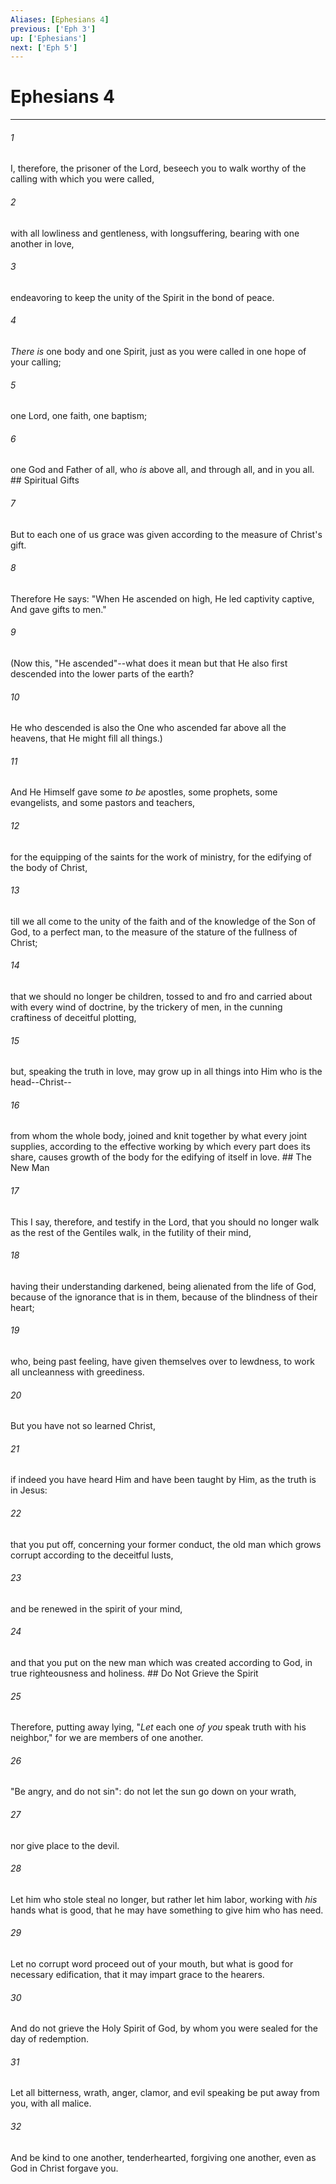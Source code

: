 ```yaml
---
Aliases: [Ephesians 4]
previous: ['Eph 3']
up: ['Ephesians']
next: ['Eph 5']
---
```

# Ephesians 4

***


###### 1 
I, therefore, the prisoner of the Lord, beseech you to walk worthy of the calling with which you were called, 

###### 2 
with all lowliness and gentleness, with longsuffering, bearing with one another in love, 

###### 3 
endeavoring to keep the unity of the Spirit in the bond of peace. 

###### 4 
_There is_ one body and one Spirit, just as you were called in one hope of your calling; 

###### 5 
one Lord, one faith, one baptism; 

###### 6 
one God and Father of all, who _is_ above all, and through all, and in you all. ## Spiritual Gifts 

###### 7 
But to each one of us grace was given according to the measure of Christ's gift. 

###### 8 
Therefore He says: "When He ascended on high, He led captivity captive, And gave gifts to men." 

###### 9 
(Now this, "He ascended"--what does it mean but that He also first descended into the lower parts of the earth? 

###### 10 
He who descended is also the One who ascended far above all the heavens, that He might fill all things.) 

###### 11 
And He Himself gave some _to be_ apostles, some prophets, some evangelists, and some pastors and teachers, 

###### 12 
for the equipping of the saints for the work of ministry, for the edifying of the body of Christ, 

###### 13 
till we all come to the unity of the faith and of the knowledge of the Son of God, to a perfect man, to the measure of the stature of the fullness of Christ; 

###### 14 
that we should no longer be children, tossed to and fro and carried about with every wind of doctrine, by the trickery of men, in the cunning craftiness of deceitful plotting, 

###### 15 
but, speaking the truth in love, may grow up in all things into Him who is the head--Christ-- 

###### 16 
from whom the whole body, joined and knit together by what every joint supplies, according to the effective working by which every part does its share, causes growth of the body for the edifying of itself in love. ## The New Man 

###### 17 
This I say, therefore, and testify in the Lord, that you should no longer walk as the rest of the Gentiles walk, in the futility of their mind, 

###### 18 
having their understanding darkened, being alienated from the life of God, because of the ignorance that is in them, because of the blindness of their heart; 

###### 19 
who, being past feeling, have given themselves over to lewdness, to work all uncleanness with greediness. 

###### 20 
But you have not so learned Christ, 

###### 21 
if indeed you have heard Him and have been taught by Him, as the truth is in Jesus: 

###### 22 
that you put off, concerning your former conduct, the old man which grows corrupt according to the deceitful lusts, 

###### 23 
and be renewed in the spirit of your mind, 

###### 24 
and that you put on the new man which was created according to God, in true righteousness and holiness. ## Do Not Grieve the Spirit 

###### 25 
Therefore, putting away lying, "_Let_ each one _of you_ speak truth with his neighbor," for we are members of one another. 

###### 26 
"Be angry, and do not sin": do not let the sun go down on your wrath, 

###### 27 
nor give place to the devil. 

###### 28 
Let him who stole steal no longer, but rather let him labor, working with _his_ hands what is good, that he may have something to give him who has need. 

###### 29 
Let no corrupt word proceed out of your mouth, but what is good for necessary edification, that it may impart grace to the hearers. 

###### 30 
And do not grieve the Holy Spirit of God, by whom you were sealed for the day of redemption. 

###### 31 
Let all bitterness, wrath, anger, clamor, and evil speaking be put away from you, with all malice. 

###### 32 
And be kind to one another, tenderhearted, forgiving one another, even as God in Christ forgave you.
